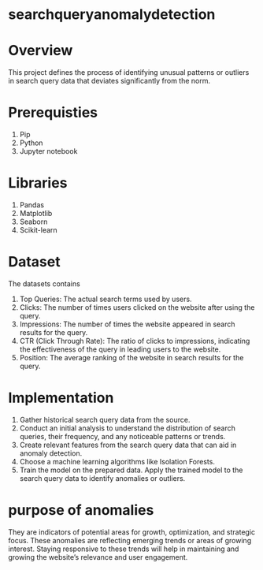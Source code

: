 # searchqueryanomalydetection
# Overview
This project defines the  process of identifying unusual patterns or outliers in search query data that deviates significantly from the norm. 
# Prerequisties
1. Pip
2. Python
3. Jupyter notebook
# Libraries
1. Pandas
2. Matplotlib
3. Seaborn
4. Scikit-learn
# Dataset
The datasets contains
1. Top Queries: The actual search terms used by users.
2. Clicks: The number of times users clicked on the website after using the query.
3. Impressions: The number of times the website appeared in search results for the query.
4. CTR (Click Through Rate): The ratio of clicks to impressions, indicating the effectiveness of
 the query in leading users to the website.
5. Position: The average ranking of the website in search results for the query.
# Implementation
1. Gather historical search query data from the source.
2. Conduct an initial analysis to understand the distribution of search queries, their frequency, and any noticeable patterns or trends.
3. Create relevant features from the search query data that can aid in anomaly detection.
4. Choose a machine learning algorithms like Isolation Forests.
5. Train the model on the prepared data. Apply the trained model to the search query data to identify anomalies or outliers.
# purpose of anomalies
They are indicators of potential areas for growth, optimization, and strategic focus. These anomalies are reflecting emerging trends or areas of growing interest. Staying responsive to these trends will help in maintaining and growing the website’s relevance and user engagement.
